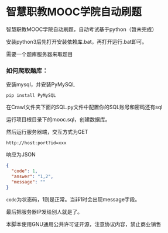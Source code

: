 # 智慧职教MOOC学院自动刷题
智慧职教MOOC学院自动刷题，自动考试基于python（暂未完成）

安装python3后先打开安装依赖库.bat，再打开运行.bat即可。

需要一个题库服务器来取题目

### 如何爬取题库：
安装mysql，并安装PyMySQL

`pip install PyMySQL`

在Crawl文件夹下面的SQL.py文件中配置你的SQL账号和密码还有sql

运行项目根目录下的mooc.sql，创建数据库。

然后运行服务器端，交互方式为GET

`http://host:port?id=xxx`

响应为JSON

```json
{
  "code": 1,
  "answer": "1,2",
  "message": ""
}
```
`code`为状态码，1则是正常。当非1时会出现message字段。

最后把服务器IP发给别人就是了。


本脚本使用GNU通用公共许可证开源，注意协议内容，禁止商业销售